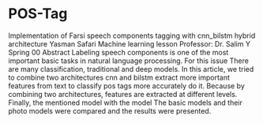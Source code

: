 # POS-Tag
Implementation of Farsi speech components tagging with cnn_bilstm hybrid architecture
Yasman Safari
Machine learning lesson
Professor: Dr. Salim Y
Spring 00
Abstract
Labeling speech components is one of the most important basic tasks in natural language processing. For this issue
There are many classification, traditional and deep models. In this article, we tried to combine two architectures
cnn and bilstm extract more important features from text to classify pos tags more accurately
do it. Because by combining two architectures, features are extracted at different levels. Finally, the mentioned model with the model
The basic models and their photo models were compared and the results were presented.
